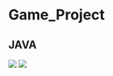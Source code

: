 Game_Project
=============
JAVA
-------------


<img src="https://capsule-render.vercel.app/api?type=waving&color=BDBDC8&height=150&section=header&text=JAVA_GAME_PROJECT&fontSize=100" />
<img src="https://capsule-render.vercel.app/api?type=waving&color=BDBDC8&height=150&section=footer" />
